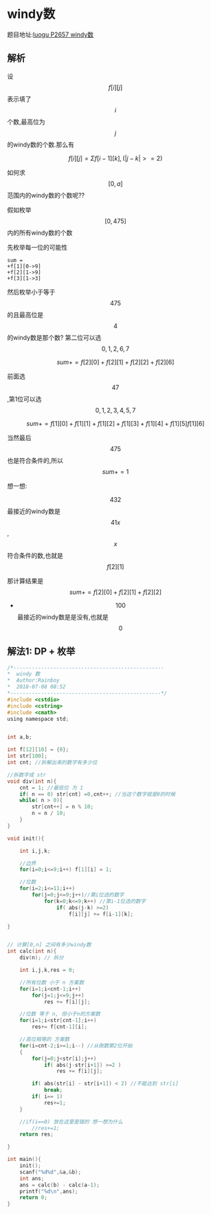 # windy数

题目地址:[luogu P2657 windy数](https://www.luogu.org/problemnew/show/P2657)

## 解析

设$$f[i][j]$$表示填了$$i$$个数,最高位为$$j$$的windy数的个数.那么有

```math
f[i][j] = \Sigma f[i-1][k],( \left | j-k \right |>=2)
```

如何求$$[0,a]$$范围内的windy数的个数呢??

假如枚举$$[0,475]$$内的所有windy数的个数

先枚举每一位的可能性

```
sum = 
+f[1][0->9]
+f[2][1->9]
+f[3][1->3]
```
然后枚举小于等于$$475$$的且最高位是$$4$$的windy数是那个数? 
第二位可以选$$0,1,2,6,7$$

$$sum+=f[2][0]+f[2][1]+f[2][2]+f[2][6]$$

前面选$$47$$,第1位可以选$$0,1,2,3,4,5,7$$

$$sum+=f[1][0]+f[1][1]+f[1][2]+f[1][3]+f[1][4]+f[1][5]f[1][6]$$

当然最后$$475$$也是符合条件的,所以$$sum+=1$$



想一想:

$$432$$ 最接近的windy数是$$41x$$,$$x$$符合条件的数,也就是$$f[2][1]$$

那计算结果是$$sum+=f[2][0]+f[2][1]+f[2][2]$$

- $$100$$ 最接近的windy数是是没有,也就是$$0$$

## 解法1: DP + 枚举


```c
/*-------------------------------------------------
*  windy 数
*  Author:Rainboy
*  2018-07-08 08:52
*-------------------------------------------------*/
#include <cstdio>
#include <cstring>
#include <cmath>
using namespace std;


int a,b;

int f[12][10] = {0};
int str[100];
int cnt; //拆解出来的数字有多少位

//拆数字成 str
void div(int n){
    cnt = 1; //最低位 为 1
    if( n == 0) str[cnt] =0,cnt++; //当这个数字就是0的时候
    while( n > 0){
        str[cnt++] = n % 10;
        n = n / 10;
    }
}

void init(){

    int i,j,k;

    //边界
    for(i=0;i<=9;i++) f[1][i] = 1; 

    //位数
    for(i=2;i<=11;i++)
        for(j=0;j<=9;j++)//第i位选的数字
            for(k=0;k<=9;k++) //第i-1位选的数字
                if( abs(j-k) >=2)
                    f[i][j] += f[i-1][k];

}


// 计算[0,n] 之间有多少windy数
int calc(int n){
    div(n); // 拆分

    int i,j,k,res = 0;

    //所有位数 小于 n 方案数
    for(i=1;i<cnt-1;i++) 
        for(j=1;j<=9;j++)
            res += f[i][j];

    //位数 等于 n, 但小于n的方案数
    for(i=1;i<str[cnt-1];i++)
        res+= f[cnt-1][i];

    //高位相等的 方案数
    for(i=cnt-2;i>=1;i--) //从倒数第2位开始
    {
        for(j=0;j<str[i];j++)
            if( abs(j-str[i+1]) >=2 )
                res += f[i][j];

        if( abs(str[i] - str[i+1]) < 2) //不能达到 str[i]
            break;
        if( i== 1)
            res+=1;
    }

    //if(i==0) 放在这里是错的 想一想为什么
        //res+=1;
    return res;

}

int main(){
    init();
    scanf("%d%d",&a,&b);
    int ans;
    ans = calc(b) - calc(a-1);
    printf("%d\n",ans);
    return 0;
}
```

